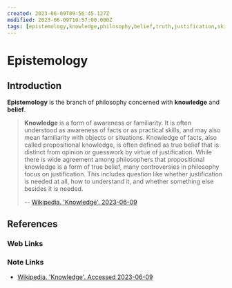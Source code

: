 ```yaml
---
created: 2023-06-09T09:56:45.127Z
modified: 2023-06-09T10:57:00.000Z
tags: [epistemology,knowledge,philosophy,belief,truth,justification,skill,thought,awareness]
---
```

# Epistemology

## Introduction

**Epistemology** is the branch of philosophy concerned with
**knowledge** and **belief**.

>**Knowledge** is a form of awareness or familiarity.
>It is often understood as awareness of facts or as practical skills,
>and may also mean familiarity with objects or situations.
>Knowledge of facts, also called propositional knowledge,
>is often defined as true belief that is distinct from
>opinion or guesswork by virtue of justification.
>While there is wide agreement among philosophers that
>propositional knowledge is a form of true belief,
>many controversies in philosophy focus on justification.
>This includes question like whether justification is needed at all,
>how to understand it, and whether something else besides it is needed.
>
>-- [Wikipedia. 'Knowledge'. 2023-06-09][wiki-knowledge]

## References

### Web Links

<!-- Hidden References -->

### Note Links

* [Wikipedia. 'Knowledge'. Accessed 2023-06-09][wiki-knowledge]

<!-- Hidden References -->
[wiki-knowledge]: https://en.wikipedia.org/wiki/Knowledge "Wikipedia. 'Knowledge'. Accessed 2023-06-09"
